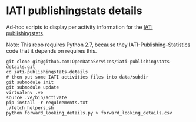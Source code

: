 # IATI publishingstats details

Ad-hoc scripts to display per activity information for the [IATI publishingstats](http://publishingstats.iatistandard.org/).

Note: This repo requires Python 2.7, because they IATI-Publishing-Statistics code that it depends on requires this.

```
git clone git@github.com:OpenDataServices/iati-publishingstats-details.git
cd iati-publishingstats-details
# then put some IATI activities files into data/subdir
git submodule init
git submodule update
virtualenv .ve
source .ve/bin/activate
pip install -r requirements.txt
./fetch_helpers.sh
python forward_looking_details.py > forward_looking_details.csv
```
